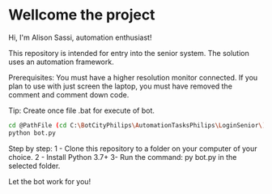 # Wellcome the project

Hi, I'm Alison Sassi, automation enthusiast!
 
This repository is intended for entry into the senior system. The solution uses an automation framework.

Prerequisites: 
You must have a higher resolution monitor connected.
If you plan to use with just screen the laptop, you must have removed the comment and comment down code.

Tip: Create once file .bat for execute of bot.
```sh
cd @PathFile (cd C:\BotCityPhilips\AutomationTasksPhilips\LoginSenior\) 
python bot.py
```

Step by step:
1 - Clone this repository to a folder on your computer of your choice.
2 - Install Python 3.7+
3- Run the command: py bot.py in the selected folder.

Let the bot work for you!